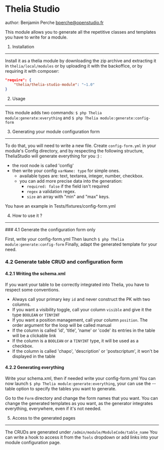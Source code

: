 Thelia Studio
===
author: Benjamin Perche <bperche@openstudio.fr>

This module allows you to generate all the repetitive classes and templates you have to write for a module.

1. Installation
---

Install it as a thelia module by downloading the zip archive and extracting it in ```thelia/local/modules``` or by uploading it with the backoffice,
or by requiring it with composer:
```json
"require": {
    "thelia/thelia-studio-module": "~1.0"
}
```

2. Usage
---

This module adds two commands:
```$ php Thelia module:generate:everything```
and
```$ php Thelia module:generate:config-form```

3. Generating your module configuration form
---

To do that, you will need to write a new file.
Create ```config-form.yml``` in your module's Config directory,
and by respecting the following structure, TheliaStudio will generate everything for you :) :

- the root node is called 'config'
- then write your config ```varName: type``` for simple ones.
    - available types are: text, textarea, integer, number, checkbox.
    - you can add more precise data into the generation:
        - ```required: false``` if the field isn't required
        - ```regex``` a validation regex.
        - ```size``` an array with "min" and "max" keys.

You have an example in Tests/fixtures/config-form.yml

4. How to use it ?
---

### 4.1 Generate the configuration form only

First, write your config-form.yml
Then launch ```$ php Thelia module:generate:config-form```
Finally, adapt the generated template for your need.

### 4.2 Generate table CRUD and configuration form

#### 4.2.1 Writing the schema.xml

If you want your table to be correctly integrated into Thelia, you have to respect some conventions.

- Always call your primary key ```id``` and never construct the PK with two columns.
- If you want a visibility toggle, call your column ```visible``` and give it the type ```BOOLEAN``` or ```TINYINT```
- If you want a position management, call your column ```position```. The order argument for the loop will be called manual
- If the column is called 'id', 'title', 'name' or 'code' its entries in the table will be a clickable link
- If the column is a ```BOOLEAN``` or a ```TINYINT``` type, it will be used as a checkbox.
- If the column is called 'chapo', 'description' or 'postscriptum', it won't be displayed in the table

#### 4.2.2 Generating everything

Write your schema.xml, then if needed write your config-form.yml
You can now launch ```$ php Thelia module:generate:everything```, your can use the --table option to specify the tables you want to generate.

Go to the ```Form``` directory and change the form names that you want.
You can change the generated templates as you want, as the generator integrates everything, everywhere, even if it's not needed.

5. Access to the generated pages
---

The CRUDs are generated under ```/admin/module/ModuleCode/table_name```
You can write a hook to access it from the ```Tools``` dropdown or add links into your module configuration page.